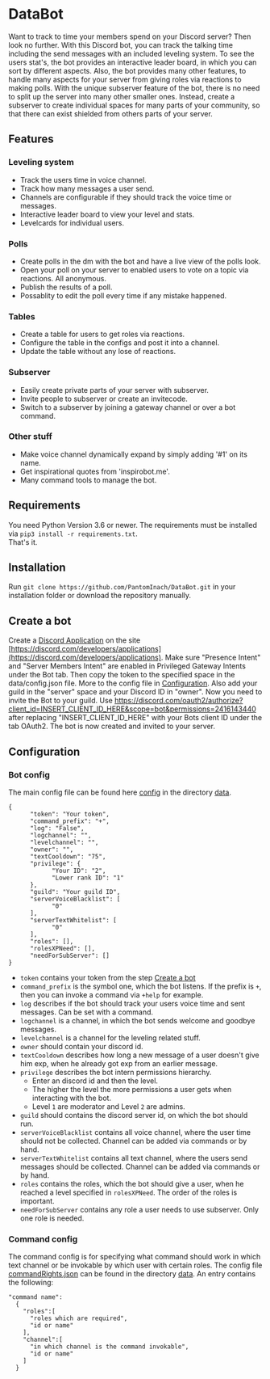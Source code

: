 # DataBot
Want to track to time your members spend on your Discord server?
Then look no further.
With this Discord bot, you can track the talking time including the send messages with an included leveling system.
To see the users stat's, the bot provides an interactive leader board, in which you can sort by different aspects.
Also, the bot provides many other features, to handle many aspects for your server from giving roles via reactions to making polls.
With the unique subserver feature of the bot, there is no need to split up the server into many other smaller ones.
Instead, create a subserver to create individual spaces for many parts of your community, so that there can exist shielded from others parts of your server.

## Features
### Leveling system
- Track the users time in voice channel.
- Track how many messages a user send.
- Channels are configurable if they should track the voice time or messages.
- Interactive leader board to view your level and stats.
- Levelcards for individual users.
### Polls
- Create polls in the dm with the bot and have a live view of the polls look.
- Open your poll on your server to enabled users to vote on a topic via reactions. All anonymous.
- Publish the results of a poll.
- Possablity to edit the poll every time if any mistake happened.
### Tables
- Create a table for users to get roles via reactions.
- Configure the table in the configs and post it into a channel.
- Update the table without any lose of reactions.
### Subserver
- Easily create private parts of your server with subserver.
- Invite people to subserver or create an invitecode.
- Switch to a subserver by joining a gateway channel or over a bot command.
### Other stuff
- Make voice channel dynamically expand by simply adding '#1' on its name.
- Get inspirational quotes from 'inspirobot.me'.
- Many command tools to manage the bot.

## Requirements
You need Python Version 3.6 or newer. 
The requirements must be installed via `pip3 install -r requirements.txt`.  
That's it.

## Installation
Run `git clone https://github.com/PantomInach/DataBot.git` in your installation folder or download the repository manually.

## Create a bot
Create a [Discord Application](https://discord.com/developers/applications) on the site [https://discord.com/developers/applications](https://discord.com/developers/applications).
Make sure "Presence Intent" and "Server Members Intent" are enabled in Privileged Gateway Intents under the Bot tab.
Then copy the token to the specified space in the data/config.json file.
More to the config file in [Configuration](#Configuration).
Also add your guild in the "server" space and your Discord ID in "owner".
Now you need to invite the Bot to your guild.
Use https://discord.com/oauth2/authorize?client_id=INSERT_CLIENT_ID_HERE&scope=bot&permissions=2416143440 after replacing "INSERT_CLIENT_ID_HERE" with your Bots client ID under the tab OAuth2.
The bot is now created and invited to your server.

## Configuration
### Bot config
The main config file can be found here [config](https://github.com/PantomInach/DataBot/blob/main/data/config.json) in the directory [data](https://github.com/PantomInach/DataBot/blob/main/data).
```
{
      "token": "Your token",
      "command_prefix": "+",
      "log": "False",
      "logchannel": "",
      "levelchannel": "",
      "owner": "",
      "textCooldown": "75",
      "privilege": {
            "Your ID": "2",
            "Lower rank ID": "1"
      },
      "guild": "Your guild ID",
      "serverVoiceBlacklist": [
            "0"
      ],
      "serverTextWhitelist": [
            "0"
      ],
      "roles": [],
      "rolesXPNeed": [],
      "needForSubServer": []
}
```
- `token` contains your token from the step [Create a bot](#create_a_bot)
- `command_prefix` is the symbol one, which the bot listens. If the prefix is `+`, then you can invoke a command via `+help` for example.
- `log` describes if the bot should track your users voice time and sent messages. Can be set with a command.
- `logchannel` is a channel, in which the bot sends welcome and goodbye messages.
- `levelchannel` is a channel for the leveling related stuff.
- `owner` should contain your discord id.
- `textCooldown` describes how long a new message of a user doesn't give him exp, when he already got exp from an earlier message.
- `privilege` describes the bot intern permissions hierarchy.
   - Enter an discord id and then the level.
   - The higher the level the more permissions a user gets when interacting with the bot.
   - Level `1` are moderator and Level `2` are admins.
- `guild` should contains the discord server id, on which the bot should run.
- `serverVoiceBlacklist` contains all voice channel, where the user time should not be collected. Channel can be added via commands or by hand.
- `serverTextWhitelist` contains all text channel, where the users send messages should be collected. Channel can be added via commands or by hand.
- `roles` contains the roles, which the bot should give a user, when he reached a level specified in `rolesXPNeed`. The order of the roles is important.
- `needForSubServer` contains any role a user needs to use subserver. Only one role is needed.

### Command config
The command config is for specifying what command should work in which text channel or be invokable by which user with certain roles.
The config file [commandRights.json](https://github.com/PantomInach/DataBot/blob/main/data/commandRights.json) can be found in the directory [data](https://github.com/PantomInach/DataBot/blob/main/data).
An entry contains the following:
```
"command name":
  {
    "roles":[
      "roles which are required",
      "id or name"
    ],
    "channel":[
      "in which channel is the command invokable",
      "id or name"
    ]
  } 
```
